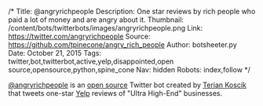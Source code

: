/*
Title: @angryrichpeople
Description: One star reviews by rich people who paid a lot of money and are angry about it. 
Thumbnail: /content/bots/twitterbots/images/angryrichpeople.png
Link: https://twitter.com/angryrichpeople
Source: https://github.com/tpinecone/angry_rich_people
Author: botsheeter.py
Date: October 21, 2015
Tags: twitter,bot,twitterbot,active,yelp,disappointed,open source,opensource,python,spine_cone
Nav: hidden
Robots: index,follow
*/

[@angryrichpeople](https://twitter.com/angryrichpeople) is an [open source](https://github.com/tpinecone/angry_rich_people) Twitter bot created by [Terian Koscik](https://twitter.com/spine_cone) that tweets one-star [Yelp](http://www.yelp.com/) reviews of "Ultra High-End" businesses.
